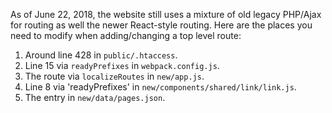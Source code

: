 As of June 22, 2018, the website still uses a mixture of old legacy PHP/Ajax for
routing as well the newer React-style routing. Here are the places you need to
modify when adding/changing a top level route:

1.  Around line 428 in `public/.htaccess`.
2.  Line 15 via `readyPrefixes` in `webpack.config.js`.
4.  The route via `localizeRoutes` in `new/app.js`.
5.  Line 8 via 'readyPrefixes' in `new/components/shared/link/link.js`.
6.  The entry in `new/data/pages.json`.
